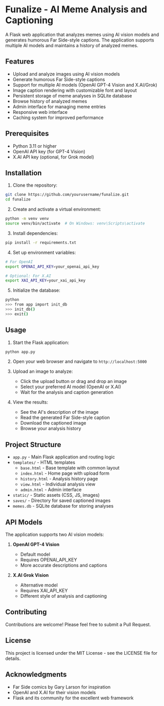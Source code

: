 # Funalize - AI Meme Analysis and Captioning

A Flask web application that analyzes memes using AI vision models and generates humorous Far Side-style captions. The application supports multiple AI models and maintains a history of analyzed memes.

## Features

- Upload and analyze images using AI vision models
- Generate humorous Far Side-style captions
- Support for multiple AI models (OpenAI GPT-4 Vision and X.AI/Grok)
- Image caption rendering with customizable font and layout
- Persistent storage of meme analyses in SQLite database
- Browse history of analyzed memes
- Admin interface for managing meme entries
- Responsive web interface
- Caching system for improved performance

## Prerequisites

- Python 3.11 or higher
- OpenAI API key (for GPT-4 Vision)
- X.AI API key (optional, for Grok model)

## Installation

1. Clone the repository:
```bash
git clone https://github.com/yourusername/funalize.git
cd funalize
```

2. Create and activate a virtual environment:
```bash
python -m venv venv
source venv/bin/activate  # On Windows: venv\Scripts\activate
```

3. Install dependencies:
```bash
pip install -r requirements.txt
```

4. Set up environment variables:
```bash
# For OpenAI
export OPENAI_API_KEY=your_openai_api_key

# Optional: For X.AI
export XAI_API_KEY=your_xai_api_key
```

5. Initialize the database:
```bash
python
>>> from app import init_db
>>> init_db()
>>> exit()
```

## Usage

1. Start the Flask application:
```bash
python app.py
```

2. Open your web browser and navigate to `http://localhost:5000`

3. Upload an image to analyze:
   - Click the upload button or drag and drop an image
   - Select your preferred AI model (OpenAI or X.AI)
   - Wait for the analysis and caption generation

4. View the results:
   - See the AI's description of the image
   - Read the generated Far Side-style caption
   - Download the captioned image
   - Browse your analysis history

## Project Structure

- `app.py` - Main Flask application and routing logic
- `templates/` - HTML templates
  - `base.html` - Base template with common layout
  - `index.html` - Home page with upload form
  - `history.html` - Analysis history page
  - `view.html` - Individual analysis view
  - `admin.html` - Admin interface
- `static/` - Static assets (CSS, JS, images)
- `saves/` - Directory for saved captioned images
- `memes.db` - SQLite database for storing analyses

## API Models

The application supports two AI vision models:

1. **OpenAI GPT-4 Vision**
   - Default model
   - Requires OPENAI_API_KEY
   - More accurate descriptions and captions

2. **X.AI Grok Vision**
   - Alternative model
   - Requires XAI_API_KEY
   - Different style of analysis and captioning

## Contributing

Contributions are welcome! Please feel free to submit a Pull Request.

## License

This project is licensed under the MIT License - see the LICENSE file for details.

## Acknowledgments

- Far Side comics by Gary Larson for inspiration
- OpenAI and X.AI for their vision models
- Flask and its community for the excellent web framework
